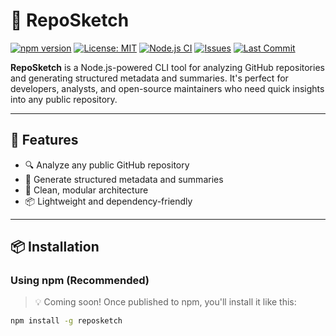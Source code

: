 # 🧠 RepoSketch

[![npm version](https://img.shields.io/npm/v/reposketch.svg)](https://www.npmjs.com/package/reposketch)
[![License: MIT](https://img.shields.io/badge/License-MIT-yellow.svg)](LICENSE)
[![Node.js CI](https://img.shields.io/github/workflow/status/adityamehta242/reposketch/Node.js%20CI)](https://github.com/adityamehta242/reposketch/actions)
[![Issues](https://img.shields.io/github/issues/adityamehta242/reposketch)](https://github.com/adityamehta242/reposketch/issues)
[![Last Commit](https://img.shields.io/github/last-commit/adityamehta242/reposketch)](https://github.com/adityamehta242/reposketch/commits/main)

**RepoSketch** is a Node.js-powered CLI tool for analyzing GitHub repositories and generating structured metadata and summaries. It's perfect for developers, analysts, and open-source maintainers who need quick insights into any public repository.

---

## 🚀 Features

- 🔍 Analyze any public GitHub repository
- 🧠 Generate structured metadata and summaries
- 🧱 Clean, modular architecture
- 📦 Lightweight and dependency-friendly

---

## 📦 Installation

### Using npm (Recommended)

> 💡 Coming soon! Once published to npm, you'll install it like this:

```bash
npm install -g reposketch
